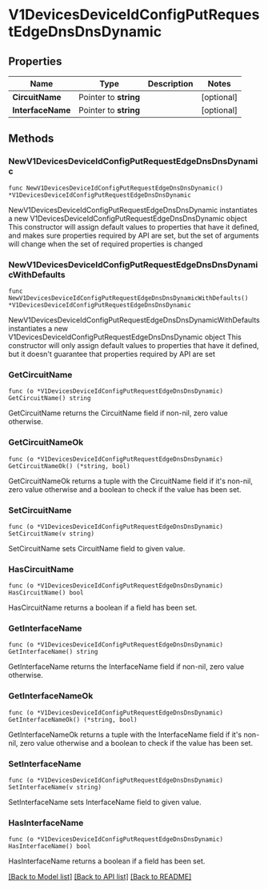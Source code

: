 # V1DevicesDeviceIdConfigPutRequestEdgeDnsDnsDynamic

## Properties

Name | Type | Description | Notes
------------ | ------------- | ------------- | -------------
**CircuitName** | Pointer to **string** |  | [optional] 
**InterfaceName** | Pointer to **string** |  | [optional] 

## Methods

### NewV1DevicesDeviceIdConfigPutRequestEdgeDnsDnsDynamic

`func NewV1DevicesDeviceIdConfigPutRequestEdgeDnsDnsDynamic() *V1DevicesDeviceIdConfigPutRequestEdgeDnsDnsDynamic`

NewV1DevicesDeviceIdConfigPutRequestEdgeDnsDnsDynamic instantiates a new V1DevicesDeviceIdConfigPutRequestEdgeDnsDnsDynamic object
This constructor will assign default values to properties that have it defined,
and makes sure properties required by API are set, but the set of arguments
will change when the set of required properties is changed

### NewV1DevicesDeviceIdConfigPutRequestEdgeDnsDnsDynamicWithDefaults

`func NewV1DevicesDeviceIdConfigPutRequestEdgeDnsDnsDynamicWithDefaults() *V1DevicesDeviceIdConfigPutRequestEdgeDnsDnsDynamic`

NewV1DevicesDeviceIdConfigPutRequestEdgeDnsDnsDynamicWithDefaults instantiates a new V1DevicesDeviceIdConfigPutRequestEdgeDnsDnsDynamic object
This constructor will only assign default values to properties that have it defined,
but it doesn't guarantee that properties required by API are set

### GetCircuitName

`func (o *V1DevicesDeviceIdConfigPutRequestEdgeDnsDnsDynamic) GetCircuitName() string`

GetCircuitName returns the CircuitName field if non-nil, zero value otherwise.

### GetCircuitNameOk

`func (o *V1DevicesDeviceIdConfigPutRequestEdgeDnsDnsDynamic) GetCircuitNameOk() (*string, bool)`

GetCircuitNameOk returns a tuple with the CircuitName field if it's non-nil, zero value otherwise
and a boolean to check if the value has been set.

### SetCircuitName

`func (o *V1DevicesDeviceIdConfigPutRequestEdgeDnsDnsDynamic) SetCircuitName(v string)`

SetCircuitName sets CircuitName field to given value.

### HasCircuitName

`func (o *V1DevicesDeviceIdConfigPutRequestEdgeDnsDnsDynamic) HasCircuitName() bool`

HasCircuitName returns a boolean if a field has been set.

### GetInterfaceName

`func (o *V1DevicesDeviceIdConfigPutRequestEdgeDnsDnsDynamic) GetInterfaceName() string`

GetInterfaceName returns the InterfaceName field if non-nil, zero value otherwise.

### GetInterfaceNameOk

`func (o *V1DevicesDeviceIdConfigPutRequestEdgeDnsDnsDynamic) GetInterfaceNameOk() (*string, bool)`

GetInterfaceNameOk returns a tuple with the InterfaceName field if it's non-nil, zero value otherwise
and a boolean to check if the value has been set.

### SetInterfaceName

`func (o *V1DevicesDeviceIdConfigPutRequestEdgeDnsDnsDynamic) SetInterfaceName(v string)`

SetInterfaceName sets InterfaceName field to given value.

### HasInterfaceName

`func (o *V1DevicesDeviceIdConfigPutRequestEdgeDnsDnsDynamic) HasInterfaceName() bool`

HasInterfaceName returns a boolean if a field has been set.


[[Back to Model list]](../README.md#documentation-for-models) [[Back to API list]](../README.md#documentation-for-api-endpoints) [[Back to README]](../README.md)


